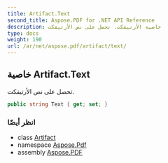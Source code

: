 ```yaml
---
title: Artifact.Text
second_title: Aspose.PDF for .NET API Reference
description: خاصية الأرتيفكت. تحصل على نص الأرتيفكت
type: docs
weight: 190
url: /ar/net/aspose.pdf/artifact/text/
---
```

## خاصية Artifact.Text

تحصل على نص الأرتيفكت.

```csharp
public string Text { get; set; }
```

### انظر أيضًا

* class [Artifact](../)
* namespace [Aspose.Pdf](../../../aspose.pdf/)
* assembly [Aspose.PDF](../../../)